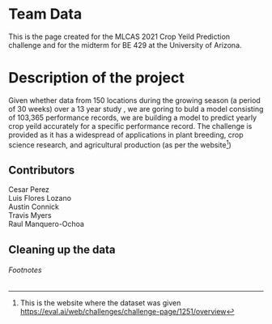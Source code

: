 
# Team Data
This is the page created for the MLCAS 2021 Crop Yeild Prediction challenge and for the midterm for BE 429 at the University of Arizona.

# Description of the project
Given whether data from 150 locations during the growing season (a period of 30 weeks) over a 13 year study , we are goring to buld a model consisting
of 103,365 performance records, we are building a model to predict yearly crop yeild accurately for a specific performance record. The challenge is provided as it has a widespread of applications in plant breeding, crop science research, and agricultural production (as per the website[^1])

## Contributors
Cesar Perez<br>
Luis Flores Lozano<br>
Austin Connick<br>
Travis Myers<br>
Raul Manquero-Ochoa

## Cleaning up the data


###### Footnotes
[^1]: This is the website where the dataset was given
https://eval.ai/web/challenges/challenge-page/1251/overview
